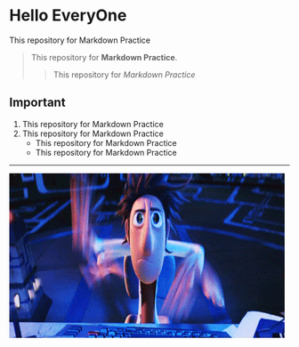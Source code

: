 # Hello EveryOne

This repository for Markdown Practice

>This repository for **Markdown Practice**.
>>This repository for *Markdown Practice*

## Important

1. This repository for Markdown Practice
2. This repository for Markdown Practice
    * This repository for Markdown Practice
    * This repository for Markdown Practice
****

[![Practice Image](https://raw.githubusercontent.com/tm2582001/tm2582001/main/giphy%20(1).gif "Alt text for Image")](https://www.google.com/)
